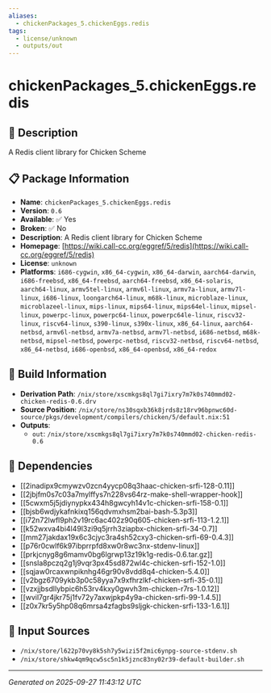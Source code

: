 ```yaml
---
aliases:
  - chickenPackages_5.chickenEggs.redis
tags:
  - license/unknown
  - outputs/out
---
```


# chickenPackages_5.chickenEggs.redis

## 📝 Description

A Redis client library for Chicken Scheme

## 📋 Package Information

- **Name**: `chickenPackages_5.chickenEggs.redis`
- **Version**: `0.6`
- **Available**: ✅ Yes
- **Broken**: ✅ No
- **Description**: A Redis client library for Chicken Scheme
- **Homepage**: [https://wiki.call-cc.org/eggref/5/redis](https://wiki.call-cc.org/eggref/5/redis)
- **License**: `unknown`
- **Platforms**: `i686-cygwin`, `x86_64-cygwin`, `x86_64-darwin`, `aarch64-darwin`, `i686-freebsd`, `x86_64-freebsd`, `aarch64-freebsd`, `x86_64-solaris`, `aarch64-linux`, `armv5tel-linux`, `armv6l-linux`, `armv7a-linux`, `armv7l-linux`, `i686-linux`, `loongarch64-linux`, `m68k-linux`, `microblaze-linux`, `microblazeel-linux`, `mips-linux`, `mips64-linux`, `mips64el-linux`, `mipsel-linux`, `powerpc-linux`, `powerpc64-linux`, `powerpc64le-linux`, `riscv32-linux`, `riscv64-linux`, `s390-linux`, `s390x-linux`, `x86_64-linux`, `aarch64-netbsd`, `armv6l-netbsd`, `armv7a-netbsd`, `armv7l-netbsd`, `i686-netbsd`, `m68k-netbsd`, `mipsel-netbsd`, `powerpc-netbsd`, `riscv32-netbsd`, `riscv64-netbsd`, `x86_64-netbsd`, `i686-openbsd`, `x86_64-openbsd`, `x86_64-redox`

## 🔧 Build Information

- **Derivation Path**: `/nix/store/xscmkgs8ql7gi7ixry7m7k0s740mmd02-chicken-redis-0.6.drv`
- **Source Position**: `/nix/store/ns30sqxb36k8jrds8z18rv96bpnwc60d-source/pkgs/development/compilers/chicken/5/default.nix:51`
- **Outputs**:
  - `out`:  `/nix/store/xscmkgs8ql7gi7ixry7m7k0s740mmd02-chicken-redis-0.6`

## 🔗 Dependencies

- [[2inadipx9cmywzv0zcn4yycp08q3haac-chicken-srfi-128-0.11]]
- [[2jbjfm0s7c03a7mylffys7n228vs64rz-make-shell-wrapper-hook]]
- [[5cwxm5j5jdiynypkx434h8gwcyh14v1c-chicken-srfi-158-0.1]]
- [[bjsb6wdjykafnkixq156qdvmxhsm2bai-bash-5.3p3]]
- [[i72n72lwfl9ph2v19rc6ac402z90q605-chicken-srfi-113-1.2.1]]
- [[k52wxva4bi4l49l3zi9q5jrrh3ziapbx-chicken-srfi-34-0.7]]
- [[mm27jakdax19x6c3cjyc3ra4sh52cxy3-chicken-srfi-69-0.4.3]]
- [[p76r0cwlf6k97ibprrpfd8xw0r8wc3nx-stdenv-linux]]
- [[prkjcnyg8g6mamv0bg6lgrwp13z19k1g-redis-0.6.tar.gz]]
- [[snsla8pczq2g1j9vqr3px45sd872wl4c-chicken-srfi-152-1.0]]
- [[sqjaw0rcaxwnpiknhg46gr90v8vdd8q4-chicken-5.4.0]]
- [[v2bgz6709ykb3p0c58yya7x9xfhrzlkf-chicken-srfi-35-0.1]]
- [[vzxjjbsdllybpic6h53rv4kxy0gwvh3m-chicken-r7rs-1.0.12]]
- [[wvil7gr4jkr75j1fv72y7axwjpkp4y9a-chicken-srfi-99-1.4.5]]
- [[z0x7kr5y5hp08q6mrsa4zfagbs9sljgk-chicken-srfi-133-1.6.1]]

## 📁 Input Sources

- `/nix/store/l622p70vy8k5sh7y5wizi5f2mic6ynpg-source-stdenv.sh`
- `/nix/store/shkw4qm9qcw5sc5n1k5jznc83ny02r39-default-builder.sh`

---
*Generated on 2025-09-27 11:43:12 UTC*
